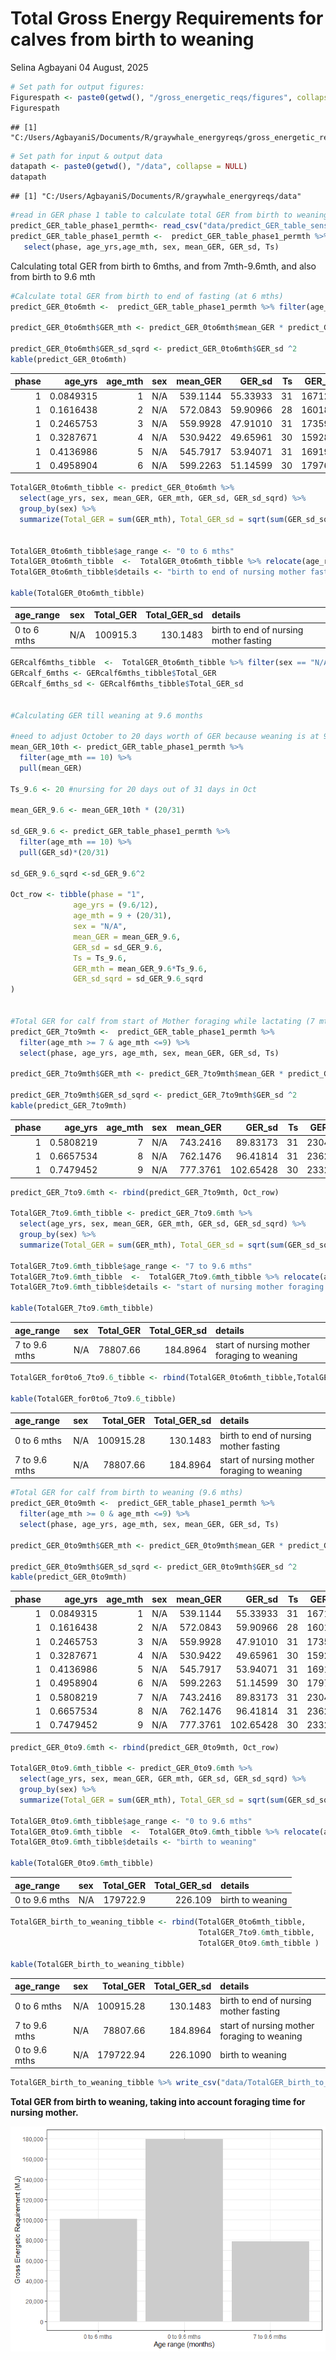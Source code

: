 Total Gross Energy Requirements for calves from birth to weaning
================
Selina Agbayani
04 August, 2025

``` r
# Set path for output figures: 
Figurespath <- paste0(getwd(), "/gross_energetic_reqs/figures", collapse = NULL)
Figurespath
```

    ## [1] "C:/Users/AgbayaniS/Documents/R/graywhale_energyreqs/gross_energetic_reqs/figures"

``` r
# Set path for input & output data  
datapath <- paste0(getwd(), "/data", collapse = NULL) 
datapath
```

    ## [1] "C:/Users/AgbayaniS/Documents/R/graywhale_energyreqs/data"

``` r
#read in GER phase 1 table to calculate total GER from birth to weaning 
predict_GER_table_phase1_permth<- read_csv("data/predict_GER_table_sensAnalysis_phase1_permth_source_bpm.csv")
predict_GER_table_phase1_permth <-  predict_GER_table_phase1_permth %>% filter(age_mth <= 10 & MC_variable == "all" & sex == "N/A") %>% 
   select(phase, age_yrs,age_mth, sex, mean_GER, GER_sd, Ts)
```

Calculating total GER from birth to 6mths, and from 7mth-9.6mth, and
also from birth to 9.6 mth

``` r
#Calculate total GER from birth to end of fasting (at 6 mths)  
predict_GER_0to6mth <-  predict_GER_table_phase1_permth %>% filter(age_mth <= 6)

predict_GER_0to6mth$GER_mth <- predict_GER_0to6mth$mean_GER * predict_GER_0to6mth$Ts

predict_GER_0to6mth$GER_sd_sqrd <- predict_GER_0to6mth$GER_sd ^2
kable(predict_GER_0to6mth)
```

| phase |   age_yrs | age_mth | sex | mean_GER |   GER_sd |  Ts |  GER_mth | GER_sd_sqrd |
|------:|----------:|--------:|:----|---------:|---------:|----:|---------:|------------:|
|     1 | 0.0849315 |       1 | N/A | 539.1144 | 55.33933 |  31 | 16712.55 |    3062.441 |
|     1 | 0.1616438 |       2 | N/A | 572.0843 | 59.90966 |  28 | 16018.36 |    3589.167 |
|     1 | 0.2465753 |       3 | N/A | 559.9928 | 47.91010 |  31 | 17359.78 |    2295.378 |
|     1 | 0.3287671 |       4 | N/A | 530.9422 | 49.65961 |  30 | 15928.27 |    2466.077 |
|     1 | 0.4136986 |       5 | N/A | 545.7917 | 53.94071 |  31 | 16919.54 |    2909.601 |
|     1 | 0.4958904 |       6 | N/A | 599.2263 | 51.14599 |  30 | 17976.79 |    2615.913 |

``` r
TotalGER_0to6mth_tibble <- predict_GER_0to6mth %>%
  select(age_yrs, sex, mean_GER, GER_mth, GER_sd, GER_sd_sqrd) %>%
  group_by(sex) %>%
  summarize(Total_GER = sum(GER_mth), Total_GER_sd = sqrt(sum(GER_sd_sqrd)))


TotalGER_0to6mth_tibble$age_range <- "0 to 6 mths"
TotalGER_0to6mth_tibble  <-  TotalGER_0to6mth_tibble %>% relocate(age_range)
TotalGER_0to6mth_tibble$details <- "birth to end of nursing mother fasting"

kable(TotalGER_0to6mth_tibble)
```

| age_range | sex | Total_GER | Total_GER_sd | details |
|:---|:---|---:|---:|:---|
| 0 to 6 mths | N/A | 100915.3 | 130.1483 | birth to end of nursing mother fasting |

``` r
GERcalf6mths_tibble  <-  TotalGER_0to6mth_tibble %>% filter(sex == "N/A")
GERcalf_6mths <- GERcalf6mths_tibble$Total_GER
GERcalf_6mths_sd <- GERcalf6mths_tibble$Total_GER_sd


#Calculating GER till weaning at 9.6 months

#need to adjust October to 20 days worth of GER because weaning is at 9.6 mths.
mean_GER_10th <- predict_GER_table_phase1_permth %>% 
  filter(age_mth == 10) %>% 
  pull(mean_GER)

Ts_9.6 <- 20 #nursing for 20 days out of 31 days in Oct

mean_GER_9.6 <- mean_GER_10th * (20/31) 

sd_GER_9.6 <- predict_GER_table_phase1_permth %>%  
  filter(age_mth == 10) %>%  
  pull(GER_sd)*(20/31)

sd_GER_9.6_sqrd <-sd_GER_9.6^2

Oct_row <- tibble(phase = "1",
              age_yrs = (9.6/12),
              age_mth = 9 + (20/31),
              sex = "N/A",
              mean_GER = mean_GER_9.6,
              GER_sd = sd_GER_9.6,
              Ts = Ts_9.6,
              GER_mth = mean_GER_9.6*Ts_9.6,
              GER_sd_sqrd = sd_GER_9.6_sqrd
)


#Total GER for calf from start of Mother foraging while lactating (7 mths) to weaning (9.6 mths) 
predict_GER_7to9mth <-  predict_GER_table_phase1_permth %>% 
  filter(age_mth >= 7 & age_mth <=9) %>%
  select(phase, age_yrs, age_mth, sex, mean_GER, GER_sd, Ts)

predict_GER_7to9mth$GER_mth <- predict_GER_7to9mth$mean_GER * predict_GER_7to9mth$Ts

predict_GER_7to9mth$GER_sd_sqrd <- predict_GER_7to9mth$GER_sd ^2
kable(predict_GER_7to9mth)
```

| phase |   age_yrs | age_mth | sex | mean_GER |    GER_sd |  Ts |  GER_mth | GER_sd_sqrd |
|------:|----------:|--------:|:----|---------:|----------:|----:|---------:|------------:|
|     1 | 0.5808219 |       7 | N/A | 743.2416 |  89.83173 |  31 | 23040.49 |    8069.739 |
|     1 | 0.6657534 |       8 | N/A | 762.1476 |  96.41814 |  31 | 23626.57 |    9296.457 |
|     1 | 0.7479452 |       9 | N/A | 777.3761 | 102.65428 |  30 | 23321.28 |   10537.900 |

``` r
predict_GER_7to9.6mth <- rbind(predict_GER_7to9mth, Oct_row)

TotalGER_7to9.6mth_tibble <- predict_GER_7to9.6mth %>%
  select(age_yrs, sex, mean_GER, GER_mth, GER_sd, GER_sd_sqrd) %>%
  group_by(sex) %>%
  summarize(Total_GER = sum(GER_mth), Total_GER_sd = sqrt(sum(GER_sd_sqrd)))

TotalGER_7to9.6mth_tibble$age_range <- "7 to 9.6 mths"
TotalGER_7to9.6mth_tibble  <-  TotalGER_7to9.6mth_tibble %>% relocate(age_range)
TotalGER_7to9.6mth_tibble$details <- "start of nursing mother foraging to weaning"

kable(TotalGER_7to9.6mth_tibble)
```

| age_range | sex | Total_GER | Total_GER_sd | details |
|:---|:---|---:|---:|:---|
| 7 to 9.6 mths | N/A | 78807.66 | 184.8964 | start of nursing mother foraging to weaning |

``` r
TotalGER_for0to6_7to9.6_tibble <- rbind(TotalGER_0to6mth_tibble,TotalGER_7to9.6mth_tibble)

kable(TotalGER_for0to6_7to9.6_tibble)
```

| age_range | sex | Total_GER | Total_GER_sd | details |
|:---|:---|---:|---:|:---|
| 0 to 6 mths | N/A | 100915.28 | 130.1483 | birth to end of nursing mother fasting |
| 7 to 9.6 mths | N/A | 78807.66 | 184.8964 | start of nursing mother foraging to weaning |

``` r
#Total GER for calf from birth to weaning (9.6 mths) 
predict_GER_0to9mth <-  predict_GER_table_phase1_permth %>% 
  filter(age_mth >= 0 & age_mth <=9) %>%
  select(phase, age_yrs, age_mth, sex, mean_GER, GER_sd, Ts)

predict_GER_0to9mth$GER_mth <- predict_GER_0to9mth$mean_GER * predict_GER_0to9mth$Ts

predict_GER_0to9mth$GER_sd_sqrd <- predict_GER_0to9mth$GER_sd ^2
kable(predict_GER_0to9mth)
```

| phase |   age_yrs | age_mth | sex | mean_GER |    GER_sd |  Ts |  GER_mth | GER_sd_sqrd |
|------:|----------:|--------:|:----|---------:|----------:|----:|---------:|------------:|
|     1 | 0.0849315 |       1 | N/A | 539.1144 |  55.33933 |  31 | 16712.55 |    3062.441 |
|     1 | 0.1616438 |       2 | N/A | 572.0843 |  59.90966 |  28 | 16018.36 |    3589.167 |
|     1 | 0.2465753 |       3 | N/A | 559.9928 |  47.91010 |  31 | 17359.78 |    2295.378 |
|     1 | 0.3287671 |       4 | N/A | 530.9422 |  49.65961 |  30 | 15928.27 |    2466.077 |
|     1 | 0.4136986 |       5 | N/A | 545.7917 |  53.94071 |  31 | 16919.54 |    2909.601 |
|     1 | 0.4958904 |       6 | N/A | 599.2263 |  51.14599 |  30 | 17976.79 |    2615.913 |
|     1 | 0.5808219 |       7 | N/A | 743.2416 |  89.83173 |  31 | 23040.49 |    8069.739 |
|     1 | 0.6657534 |       8 | N/A | 762.1476 |  96.41814 |  31 | 23626.57 |    9296.457 |
|     1 | 0.7479452 |       9 | N/A | 777.3761 | 102.65428 |  30 | 23321.28 |   10537.900 |

``` r
predict_GER_0to9.6mth <- rbind(predict_GER_0to9mth, Oct_row)

TotalGER_0to9.6mth_tibble <- predict_GER_0to9.6mth %>%
  select(age_yrs, sex, mean_GER, GER_mth, GER_sd, GER_sd_sqrd) %>%
  group_by(sex) %>%
  summarize(Total_GER = sum(GER_mth), Total_GER_sd = sqrt(sum(GER_sd_sqrd)))

TotalGER_0to9.6mth_tibble$age_range <- "0 to 9.6 mths"
TotalGER_0to9.6mth_tibble  <-  TotalGER_0to9.6mth_tibble %>% relocate(age_range)
TotalGER_0to9.6mth_tibble$details <- "birth to weaning"

kable(TotalGER_0to9.6mth_tibble)
```

| age_range     | sex | Total_GER | Total_GER_sd | details          |
|:--------------|:----|----------:|-------------:|:-----------------|
| 0 to 9.6 mths | N/A |  179722.9 |      226.109 | birth to weaning |

``` r
TotalGER_birth_to_weaning_tibble <- rbind(TotalGER_0to6mth_tibble,
                                          TotalGER_7to9.6mth_tibble,
                                          TotalGER_0to9.6mth_tibble )

kable(TotalGER_birth_to_weaning_tibble)
```

| age_range | sex | Total_GER | Total_GER_sd | details |
|:---|:---|---:|---:|:---|
| 0 to 6 mths | N/A | 100915.28 | 130.1483 | birth to end of nursing mother fasting |
| 7 to 9.6 mths | N/A | 78807.66 | 184.8964 | start of nursing mother foraging to weaning |
| 0 to 9.6 mths | N/A | 179722.94 | 226.1090 | birth to weaning |

``` r
TotalGER_birth_to_weaning_tibble %>% write_csv("data/TotalGER_birth_to_weaning_tibble.csv", na = "", append = FALSE)
```

**Total GER from birth to weaning, taking into account foraging time for
nursing mother.**

![](GER_birth_to_weaning_9.6mths_files/figure-gfm/plot-1.png)<!-- -->
